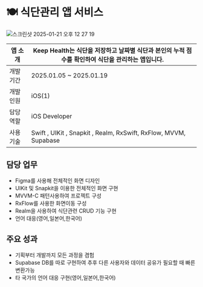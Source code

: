 # 🍽️ 식단관리 앱 서비스

![스크린샷 2025-01-21 오후 12 27 19](https://github.com/user-attachments/assets/42c99dbc-5935-4b3e-a23e-32da50260e6a)


| 앱 소개 | Keep Health는 식단을 저장하고 날짜별 식단과 본인의 누적 점수를 확인하여 식단을 관리하는 앱입니다. |
| --- | --- |
| 개발 기간 | 2025.01.05 ~ 2025.01.19 |
| 개발 인원 | iOS(1) |
| 담당 역할 | iOS Developer |
| 사용 기술 | Swift , UIKit , Snapkit , Realm, RxSwift, RxFlow, MVVM, Supabase |

## 담당 업무

- Figma를 사용해 전체적인 화면 디자인
- UIKit 및 Snapkit을 이용한 전체적인 화면 구현
- MVVM-C 패턴사용하여 프로젝트 구성
- RxFlow를 사용한 화면이동 구성
- Realm을 사용하여 식단관련 CRUD 기능 구현
- 언어 대응(영어,일본어,한국어)



## 주요 성과

- 기획부터 개발까지 모든 과정을 겸험
- Supabase DB를 따로 구현하여 추후 다른 사용자와 데이터 공유가 필요할 때 빠른 변환가능
- 타 국가의 언어 대응 구현(영어,일본어,한국어)
